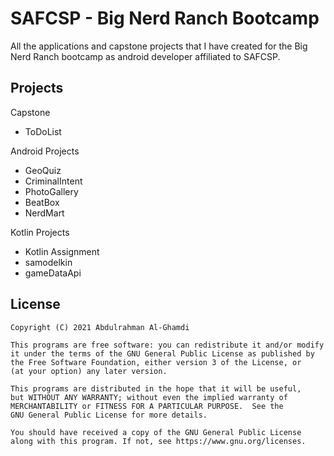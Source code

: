 # SAFCSP - Big Nerd Ranch Bootcamp

All the applications and capstone projects that I have created for the Big Nerd Ranch bootcamp as android developer affiliated to SAFCSP.

## Projects

Capstone
* ToDoList

Android Projects
* GeoQuiz
* CriminalIntent
* PhotoGallery
* BeatBox
* NerdMart

Kotlin Projects
* Kotlin Assignment
* samodelkin
* gameDataApi

## License

```
Copyright (C) 2021 Abdulrahman Al-Ghamdi

This programs are free software: you can redistribute it and/or modify
it under the terms of the GNU General Public License as published by
the Free Software Foundation, either version 3 of the License, or
(at your option) any later version.

This programs are distributed in the hope that it will be useful,
but WITHOUT ANY WARRANTY; without even the implied warranty of
MERCHANTABILITY or FITNESS FOR A PARTICULAR PURPOSE.  See the
GNU General Public License for more details.

You should have received a copy of the GNU General Public License
along with this program. If not, see https://www.gnu.org/licenses.
```